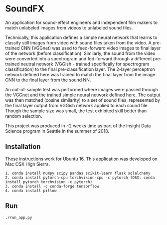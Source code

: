 # SoundFX

An application for sound-effect engineers and independent film makers to match unlabeled images from videos to unlabeled sound files. 

Technically, this application defines a simple neural network that learns to classify still images from video with sound files taken from the video. 
A pre-trained CNN (VGGnet) was used to feed-forward video images to final layer of the network (before classification). Similarly, the sound from the video
were converted into a spectrogram and fed-forward through a different pre-trained neutral network (VGGish - trained specifically for spectrogram classification) to the final pre-classification layer. The 2-layer perceptron network defined here was trained to match the final layer from the image CNN to the final layer from the sound NN. 

An out-of-sample test was performed where images were passed through the VGGnet and the trained simple neural network defined here. The output was then matched (cosine similarity) to a set of sound files, represented by the final layer output from VGGish network applied to each sound file. Though the sample size was small, the test exhibited skill better than random selection. 

This project was produced in ~2 weeks time as part of the Insight Data Science program in Seattle in the summer of 2018.

## Installation
These instructions work for Ubuntu 16. This application was developed on Mac OSX High Sierra.

```
1. conda install numpy scipy pandas scikit-learn flask sqlalchemy
2. conda install pytorch-cpu torchvision-cpu -c pytorch (OSX: conda install pytorch torchvision -c pytorch)
3. conda install -c conda-forge tensorflow
4. conda install pillow
```

## Run

```
./run_app.py
```



